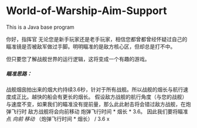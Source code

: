 # World-of-Warship-Aim-Support
This is a Java base program

你好，指挥官
无论您是新手玩家还是老手玩家，相信您都曾都曾经怀疑过自己的瞄准镜是否被敌军做过手脚。明明瞄准的是敌方核心区，但却总是打不中。

但只要您了解战舰世界的运行逻辑，这将变成一个有趣的游戏。

##### 瞄准思路：

战舰烟囱拍出来的烟大约持续3.6秒，针对于所有战舰。所以战舰的烟长与航行速度成正比。越快的船会有更长的烟长。
假设敌方战舰的航行角度（与您的战舰）与速度不变，如果我们的瞄准没有提前量，那么此此射击将会错过敌方战舰，在炮弹飞行时 敌方战舰将会向前移动 炮弹飞行时间 * 烟长 * 3.6。
因此我们要将瞄准点 *向前 移动* （炮弹飞行时间 * 烟长） / 3.6
  x

